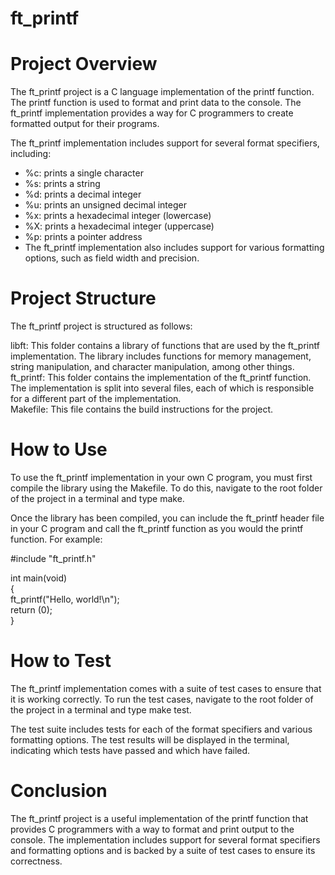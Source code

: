 # ft_printf
# Project Overview <br>
The ft_printf project is a C language implementation of the printf function. The printf function is used to format and print data to the console. The ft_printf implementation provides a way for C programmers to create formatted output for their programs.<br>

The ft_printf implementation includes support for several format specifiers, including: <br>

* %c: prints a single character <br>
* %s: prints a string <br>
* %d: prints a decimal integer <br>
* %u: prints an unsigned decimal integer <br>
* %x: prints a hexadecimal integer (lowercase) <br>
* %X: prints a hexadecimal integer (uppercase) <br>
* %p: prints a pointer address <br>
* The ft_printf implementation also includes support for various formatting options, such as field width and precision. <br>

# Project Structure <br> 
The ft_printf project is structured as follows: <br>

libft: This folder contains a library of functions that are used by the ft_printf implementation. The library includes functions for memory management, string manipulation, and character manipulation, among other things. <br>
ft_printf: This folder contains the implementation of the ft_printf function. The implementation is split into several files, each of which is responsible for a different part of the implementation. <br>
Makefile: This file contains the build instructions for the project. <br>
# How to Use <br>
To use the ft_printf implementation in your own C program, you must first compile the library using the Makefile. To do this, navigate to the root folder of the project in a terminal and type make. <br>

Once the library has been compiled, you can include the ft_printf header file in your C program and call the ft_printf function as you would the printf function. For example: <br>

#include "ft_printf.h" <br>

int main(void) <br> 
{ <br>
    ft_printf("Hello, world!\n"); <br>
    return (0); <br>
} <br>
# How to Test <br> 
The ft_printf implementation comes with a suite of test cases to ensure that it is working correctly. To run the test cases, navigate to the root folder of the project in a terminal and type make test. <br>

The test suite includes tests for each of the format specifiers and various formatting options. The test results will be displayed in the terminal, indicating which tests have passed and which have failed. <br>

# Conclusion <br>
The ft_printf project is a useful implementation of the printf function that provides C programmers with a way to format and print output to the console. The implementation includes support for several format specifiers and formatting options and is backed by a suite of test cases to ensure its correctness. <br>
